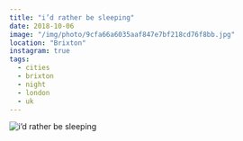 ```yaml
---
title: "i’d rather be sleeping"
date: 2018-10-06
image: "/img/photo/9cfa66a6035aaf847e7bf218cd76f8bb.jpg"
location: "Brixton"
instagram: true
tags:
  - cities
  - brixton
  - night
  - london
  - uk
---
```


![i’d rather be sleeping](/img/photo/9cfa66a6035aaf847e7bf218cd76f8bb.jpg)
